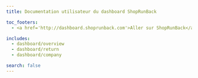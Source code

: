 ```yaml
---
title: Documentation utilisateur du dashboard ShopRunBack

toc_footers:
  - <a href='http://dashboard.shoprunback.com'>Aller sur ShopRunBack</a>

includes:
  - dashboard/overview
  - dashboard/return
  - dashboard/company

search: false
---
```



